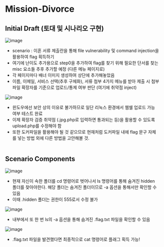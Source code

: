 # Mission-Divorce

## Initial Draft (토대 및 시나리오 구현)
![image](https://github.com/user-attachments/assets/787d7288-e6ee-4639-b169-3e8e5a3a644f)
<br>
- scenario : 이혼 서류 제출란을 통해 file vulnerability 및 command injection을 활용하여 flag 획득하기
- 여기에 난이도 추가용으로 step0을 추가하여 flag를 찾기 위해 필요한 단서를 찾는 misc 요소들 추후 추가할 예정 (다른 메뉴 페이지로)
- 각 페이지마다 배너 이미지 생성하여 상단에 추가해놓았음
- 이름, 이메일, 서비스 선택(추후 구체화), 서류 첨부 4가지 메뉴를 받아 제출 시 첨부 파일 확장자를 기준으로 업로드/통제 여부 판단 (여기에 취약점 inject) <br>
  
![image](https://github.com/user-attachments/assets/2879fd83-d8bd-47a4-b569-9d4e9c7b56f0)
<br>
- 윈도우에선 보안 상의 이유로 불가하므로 일단 리눅스 환경에서 웹쉘 업로드 가능 여부 테스트 완료
- 이제 확장자 검증 취약점 (.jpg.php로 입력하면 통과되는 등)을 활용할 수 있도록 upload.php를 수정해야 함
- 또한 도커파일을 활용해야 될 것 같으므로 현재처럼 도커파일 내에 flag 문구 자체를 넣는 방법 외에 다른 방법을 고안해볼 것. <br><br>

## Scenario Components
![image](https://github.com/user-attachments/assets/13649e2e-a130-4e25-8df6-4a390366167f)
- 현재 자신이 속한 폴더를 cd 명령어로 벗어나서 ls 명령어를 통해 숨겨진 hidden 폴더를 찾아야한다. 해당 폴더는 숨겨진 폴더이므로 -a 옵션을 통해서만 확인할 수 있음
- 이때 .hidden 폴더는 권한이 555로서 수정 불가 <br>

![image](https://github.com/user-attachments/assets/1ef7fb06-2273-4526-9e7c-7ce6174a6dda)
- 내부에서 또 한 번 ls의 -a 옵션을 통해 숨겨진 .flag.txt 파일을 확인할 수 있음 <br>

![image](https://github.com/user-attachments/assets/96662d13-e04e-48ca-b9b7-3c3db8229262)
- .flag.txt 파일을 발견했다면 최종적으로 cat 명령어로 플래그 획득 가능! <br>
